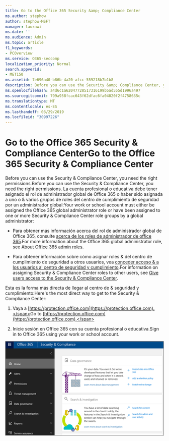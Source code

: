 ```yaml
---
title: Go to the Office 365 Security &amp; Compliance Center
ms.author: stephow
author: stephow-MSFT
manager: laurawi
ms.date: ''
ms.audience: Admin
ms.topic: article
f1_keywords:
- PCOverview
ms.service: O365-seccomp
localization_priority: Normal
search.appverid:
- MET150
ms.assetid: 7e696a40-b86b-4a20-afcc-559218b7b1b8
description: Before you can use the Security &amp; Compliance Center, you need the right permissions. La cuenta profesional o educativa debe tener asignado el rol de administrador global de Office 365 o haber sido asignada a uno o &amp; varios grupos de roles del centro de cumplimiento de seguridad por un administrador global.
ms.openlocfilehash: a4d6c1a62047728517316199b5ad555d1996a497
ms.sourcegitcommit: 799a958fcac643f62dfac6fa04020f2f4758635c
ms.translationtype: MT
ms.contentlocale: es-ES
ms.lasthandoff: 03/29/2019
ms.locfileid: "30997226"
---
```

# <a name="go-to-the-office-365-security-amp-compliance-center"></a><span data-ttu-id="0dc3f-104">Go to the Office 365 Security &amp; Compliance Center</span><span class="sxs-lookup"><span data-stu-id="0dc3f-104">Go to the Office 365 Security &amp; Compliance Center</span></span>

<span data-ttu-id="0dc3f-105">Before you can use the Security &amp; Compliance Center, you need the right permissions.</span><span class="sxs-lookup"><span data-stu-id="0dc3f-105">Before you can use the Security &amp; Compliance Center, you need the right permissions.</span></span> <span data-ttu-id="0dc3f-106">La cuenta profesional o educativa debe tener asignado el rol de administrador global de Office 365 o haber sido asignada a uno o &amp; varios grupos de roles del centro de cumplimiento de seguridad por un administrador global:</span><span class="sxs-lookup"><span data-stu-id="0dc3f-106">Your work or school account must either be assigned the Office 365 global administrator role or have been assigned to one or more Security &amp; Compliance Center role groups by a global administrator:</span></span>
  
- <span data-ttu-id="0dc3f-107">Para obtener más información acerca del rol de administrador global de Office 365, consulte [acerca de los roles de administrador de office 365](https://support.office.com/article/da585eea-f576-4f55-a1e0-87090b6aaa9d).</span><span class="sxs-lookup"><span data-stu-id="0dc3f-107">For more information about the Office 365 global administrator role, see [About Office 365 admin roles](https://support.office.com/article/da585eea-f576-4f55-a1e0-87090b6aaa9d).</span></span> 
    
- <span data-ttu-id="0dc3f-108">Para obtener información sobre cómo asignar roles &amp; del centro de cumplimiento de seguridad a otros usuarios, vea [conceder acceso &amp; a los usuarios al centro de seguridad y cumplimiento](grant-access-to-the-security-and-compliance-center.md).</span><span class="sxs-lookup"><span data-stu-id="0dc3f-108">For information on assigning Security &amp; Compliance Center roles to other users, see [Give users access to the Security &amp; Compliance Center](grant-access-to-the-security-and-compliance-center.md).</span></span>
    
<span data-ttu-id="0dc3f-109">Esta es la forma más directa de llegar al centro de &amp; seguridad y cumplimiento:</span><span class="sxs-lookup"><span data-stu-id="0dc3f-109">Here's the most direct way to get to the Security &amp; Compliance Center:</span></span>
  
1. <span data-ttu-id="0dc3f-110">Vaya a [https://protection.office.com](https://protection.office.com).</span><span class="sxs-lookup"><span data-stu-id="0dc3f-110">Go to [https://protection.office.com](https://protection.office.com).</span></span>
    
2. <span data-ttu-id="0dc3f-111">Inicie sesión en Office 365 con su cuenta profesional o educativa.</span><span class="sxs-lookup"><span data-stu-id="0dc3f-111">Sign in to Office 365 using your work or school account.</span></span>
    
![Página de inicio &amp; del centro de seguridad y cumplimiento de Office 365](media/f1d35324-ac44-4f59-96a7-b11767b43201.png)
  

